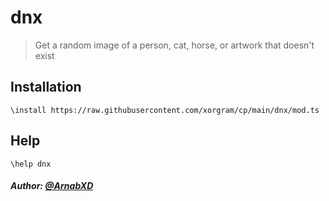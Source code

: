 # dnx

> Get a random image of a person, cat, horse, or artwork that doesn't exist

## Installation

```text
\install https://raw.githubusercontent.com/xorgram/cp/main/dnx/mod.ts
```

## Help

```text
\help dnx
```

##### Author: [@ArnabXD](https://github.com/ArnabXD)
